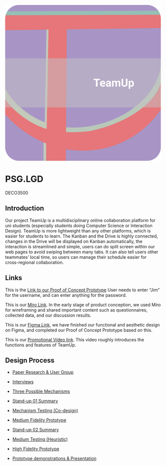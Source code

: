 ![](https://github.com/realDona1dTrump/PSG.LGD/blob/main/Wiki_images/LOGO.jpg)

# PSG.LGD
DECO3500

## Introduction

Our project TeamUp is a multidisciplinary online collaboration platform for uni students (especially students doing Computer Science or Interaction Design). TeamUp is more lightweight than any other platforms, which is easier for students to learn. The Kanban and the Drive is highly connected, changes in the Drive will be displayed on Kanban automatically, the interaction is streamlined and simple, users can do split screen within our web pages to avoid swiping between many tabs. It can also tell users other teammates’ local time, so users can manage their schedule easier for cross-regional collaboration. 


## Links

This is the [Link to our Proof of Concept Prototype](http://htmlpreview.github.io/?https://github.com/realDona1dTrump/PSG.LGD/blob/main/pages/login.html)
User needs to enter “Jim” for the username, and can enter anything for the password.

This is our [Miro Link](https://miro.com/app/board/o9J_lz9jLgs=/?invite_link_id=921271592583). In the early stage of product conception, we used Miro for wireframing and shared important content such as questionnaires, collected data, and our discussion results.

This is our [Figma Link](https://www.figma.com/file/FZD6PdI99MoQNfOJ8uXydH/DECO3500-MedFi-Prototype-(Copy)?node-id=0%3A1), we have finished our functional and aesthetic design on Figma, and completed our Proof of Concept Prototype based on this.

This is our [Promotional Video link](https://youtu.be/TmvrwKlb3us). This video roughly introduces the functions and features of TeamUp.

## Design Process
* [Paper Research & User Group](https://github.com/rockieyu/Ditto-NoProcrastination/wiki/Paper-Research-&-User-Group)
* [Interviews](https://github.com/rockieyu/Ditto-NoProcrastination/wiki/Interviews)
* [Three Possible Mechanisms](https://github.com/rockieyu/Ditto-NoProcrastination/wiki/Three-Possible-Mechanisms)
* [Stand-up 01 Summary](https://github.com/rockieyu/Ditto-NoProcrastination/wiki/Stand-up-01-Summary)

* [Mechanism Testing (Co-design)](https://github.com/rockieyu/Ditto-NoProcrastination/wiki/Mechanism-Testing-(Co-design))
* [Medium Fidelity Prototype](https://github.com/rockieyu/Ditto-NoProcrastination/wiki/Medium-Fidelity-Prototype)
* [Stand-up 02 Summary](https://github.com/rockieyu/Ditto-NoProcrastination/wiki/Stand-up-02-Summary)

* [Medium Testing (Heuristic)](https://github.com/rockieyu/Ditto-NoProcrastination/wiki/Medium-Testing-(Heuristic))
* [High Fidelity Prototype](https://github.com/rockieyu/Ditto-NoProcrastination/wiki/High-Fidelity-Prototype)

* [Prototype demonstrations & Presentation](https://github.com/rockieyu/Ditto-NoProcrastination/wiki/Prototype-Demonstrations-&-Presentation)


